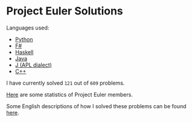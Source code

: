 # Project Euler Solutions

Languages used:

  * [Python](https://www.python.org/)
  * [F#](http://fsharp.org/) 
  * [Haskell](https://www.haskell.org/)
  * [Java](https://java.com/en/about/)
  * [J (APL dialect)](http://www.jsoftware.com/)
  * [C++](https://isocpp.org/)

I have currently solved `121` out of `609` problems.

[Here](https://projecteuler.net/statistics) are some statistics of Project Euler members.

Some English descriptions of how I solved these problems can be found [here](https://projecteulerfun.wordpress.com/).

